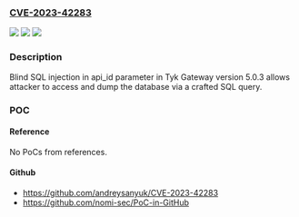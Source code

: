 ### [CVE-2023-42283](https://cve.mitre.org/cgi-bin/cvename.cgi?name=CVE-2023-42283)
![](https://img.shields.io/static/v1?label=Product&message=n%2Fa&color=blue)
![](https://img.shields.io/static/v1?label=Version&message=n%2Fa&color=blue)
![](https://img.shields.io/static/v1?label=Vulnerability&message=n%2Fa&color=brighgreen)

### Description

Blind SQL injection in api_id parameter in Tyk Gateway version 5.0.3 allows attacker to access and dump the database via a crafted SQL query.

### POC

#### Reference
No PoCs from references.

#### Github
- https://github.com/andreysanyuk/CVE-2023-42283
- https://github.com/nomi-sec/PoC-in-GitHub

